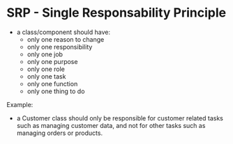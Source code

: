 # SRP - Single Responsability Principle
- a class/component should have:
  - only one reason to change
  - only one responsibility
  - only one job
  - only one purpose
  - only one role
  - only one task
  - only one function
  - only one thing to do

Example:
- a Customer class should only be responsible for customer related tasks such as managing customer data, and not for other tasks such as managing orders or products.